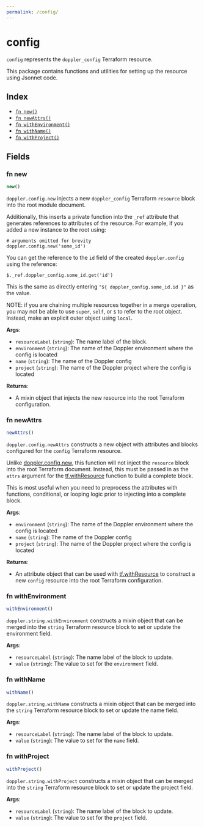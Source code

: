 ```yaml
---
permalink: /config/
---
```


# config

`config` represents the `doppler_config` Terraform resource.



This package contains functions and utilities for setting up the resource using Jsonnet code.


## Index

* [`fn new()`](#fn-new)
* [`fn newAttrs()`](#fn-newattrs)
* [`fn withEnvironment()`](#fn-withenvironment)
* [`fn withName()`](#fn-withname)
* [`fn withProject()`](#fn-withproject)

## Fields

### fn new

```ts
new()
```


`doppler.config.new` injects a new `doppler_config` Terraform `resource`
block into the root module document.

Additionally, this inserts a private function into the `_ref` attribute that generates references to attributes of the
resource. For example, if you added a new instance to the root using:

    # arguments omitted for brevity
    doppler.config.new('some_id')

You can get the reference to the `id` field of the created `doppler.config` using the reference:

    $._ref.doppler_config.some_id.get('id')

This is the same as directly entering `"${ doppler_config.some_id.id }"` as the value.

NOTE: if you are chaining multiple resources together in a merge operation, you may not be able to use `super`, `self`,
or `$` to refer to the root object. Instead, make an explicit outer object using `local`.

**Args**:
  - `resourceLabel` (`string`): The name label of the block.
  - `environment` (`string`): The name of the Doppler environment where the config is located
  - `name` (`string`): The name of the Doppler config
  - `project` (`string`): The name of the Doppler project where the config is located

**Returns**:
- A mixin object that injects the new resource into the root Terraform configuration.


### fn newAttrs

```ts
newAttrs()
```


`doppler.config.newAttrs` constructs a new object with attributes and blocks configured for the `config`
Terraform resource.

Unlike [doppler.config.new](#fn-confignew), this function will not inject the `resource`
block into the root Terraform document. Instead, this must be passed in as the `attrs` argument for the
[tf.withResource](https://github.com/tf-libsonnet/core/tree/main/docs#fn-withresource) function to build a complete block.

This is most useful when you need to preprocess the attributes with functions, conditional, or looping logic prior to
injecting into a complete block.

**Args**:
  - `environment` (`string`): The name of the Doppler environment where the config is located
  - `name` (`string`): The name of the Doppler config
  - `project` (`string`): The name of the Doppler project where the config is located

**Returns**:
  - An attribute object that can be used with [tf.withResource](https://github.com/tf-libsonnet/core/tree/main/docs#fn-withresource) to construct a new `config` resource into the root Terraform configuration.


### fn withEnvironment

```ts
withEnvironment()
```

`doppler.string.withEnvironment` constructs a mixin object that can be merged into the `string`
Terraform resource block to set or update the environment field.



**Args**:
  - `resourceLabel` (`string`): The name label of the block to update.
  - `value` (`string`): The value to set for the `environment` field.


### fn withName

```ts
withName()
```

`doppler.string.withName` constructs a mixin object that can be merged into the `string`
Terraform resource block to set or update the name field.



**Args**:
  - `resourceLabel` (`string`): The name label of the block to update.
  - `value` (`string`): The value to set for the `name` field.


### fn withProject

```ts
withProject()
```

`doppler.string.withProject` constructs a mixin object that can be merged into the `string`
Terraform resource block to set or update the project field.



**Args**:
  - `resourceLabel` (`string`): The name label of the block to update.
  - `value` (`string`): The value to set for the `project` field.
